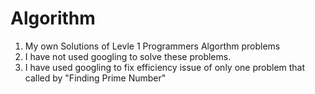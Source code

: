 # Algorithm

1. My own Solutions of Levle 1 Programmers Algorthm problems
2. I have not used googling to solve these problems.
3. I have used googling to fix efficiency issue of only one problem that called by "Finding Prime Number" 
